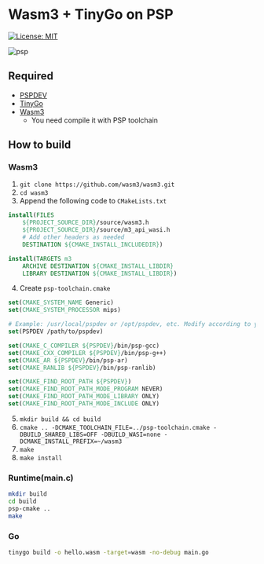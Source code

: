 # Wasm3 + TinyGo on PSP

[![License: MIT](https://img.shields.io/badge/License-MIT-brightgreen?style=flat-square)](/LICENSE)

![psp](https://github.com/user-attachments/assets/4d631e63-5412-47ba-a2e1-5a3262cabc3b)

## Required

- [PSPDEV](https://pspdev.github.io)
- [TinyGo](https://tinygo.org)
- [Wasm3](https://github.com/wasm3/wasm3)
  - You need compile it with PSP toolchain

## How to build

### Wasm3

1. `git clone https://github.com/wasm3/wasm3.git`
2. `cd wasm3`
3. Append the following code to `CMakeLists.txt`

```cmake
install(FILES
    ${PROJECT_SOURCE_DIR}/source/wasm3.h
    ${PROJECT_SOURCE_DIR}/source/m3_api_wasi.h
    # Add other headers as needed
    DESTINATION ${CMAKE_INSTALL_INCLUDEDIR})

install(TARGETS m3
    ARCHIVE DESTINATION ${CMAKE_INSTALL_LIBDIR}
    LIBRARY DESTINATION ${CMAKE_INSTALL_LIBDIR})
```

4. Create `psp-toolchain.cmake`

```cmake
set(CMAKE_SYSTEM_NAME Generic)
set(CMAKE_SYSTEM_PROCESSOR mips)

# Example: /usr/local/pspdev or /opt/pspdev, etc. Modify according to your environment.
set(PSPDEV /path/to/pspdev)

set(CMAKE_C_COMPILER ${PSPDEV}/bin/psp-gcc)
set(CMAKE_CXX_COMPILER ${PSPDEV}/bin/psp-g++)
set(CMAKE_AR ${PSPDEV}/bin/psp-ar)
set(CMAKE_RANLIB ${PSPDEV}/bin/psp-ranlib)

set(CMAKE_FIND_ROOT_PATH ${PSPDEV})
set(CMAKE_FIND_ROOT_PATH_MODE_PROGRAM NEVER)
set(CMAKE_FIND_ROOT_PATH_MODE_LIBRARY ONLY)
set(CMAKE_FIND_ROOT_PATH_MODE_INCLUDE ONLY)
```

5. `mkdir build && cd build`
6. `cmake .. -DCMAKE_TOOLCHAIN_FILE=../psp-toolchain.cmake -DBUILD_SHARED_LIBS=OFF -DBUILD_WASI=none -DCMAKE_INSTALL_PREFIX=~/wasm3`
7. `make`
8. `make install`

### Runtime(main.c)

```sh
mkdir build
cd build
psp-cmake ..
make
```

### Go

```sh
tinygo build -o hello.wasm -target=wasm -no-debug main.go
```

